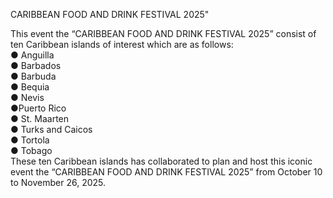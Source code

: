 CARIBBEAN FOOD AND DRINK FESTIVAL 2025"

 
This event the “CARIBBEAN FOOD AND DRINK FESTIVAL 2025” consist of ten Caribbean islands   of  interest which are as follows:  
● Anguilla   
● Barbados                                                                                             
● Barbuda                                                                                              
● Bequia                                                                                                
● Nevis                                                                                                    
●Puerto Rico                                                                                       
● St. Maarten                                                                                       
● Turks and Caicos                                                                              
● Tortola                                                                                                 
● Tobago                                                                                                   
These ten Caribbean islands has collaborated to plan and host this iconic event the “CARIBBEAN FOOD AND DRINK FESTIVAL 2025” from October 10 to November 26, 2025.                                                                                   
